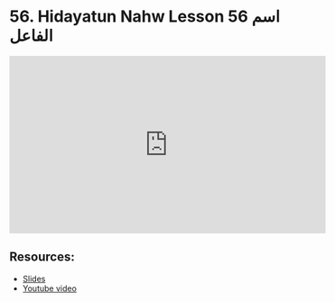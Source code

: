 # 56. Hidayatun Nahw Lesson 56 اسم الفاعل            
                
<iframe width="560" height="315" src="https://www.youtube-nocookie.com/embed/6QdiEQgfjc8?start=0" frameborder="0" allow="accelerometer; autoplay; encrypted-media; gyroscope; picture-in-picture" allowfullscreen="allowfullscreen">
</iframe><BR>

## Resources:
- [Slides](https://github.com/arshare/resources_balagha_pdfs)
- [Youtube video](https://www.youtube.com/watch?v=6QdiEQgfjc8&list=PLzn0qdi6JpdtdAyaM2yvvY1Yk9i4EpLHD&index=117)

